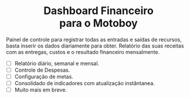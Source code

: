 <h1 align="center">Dashboard Financeiro <br>para o Motoboy</h1>

Painel de controle para registrar todas as entradas e saídas de recursos, basta inserir os dados diariamente para obter.
Relatório das suas receitas com as entregas, custos e o resultado financeiro mensalmente.

- [ ] Relatório diário, semanal e mensal.
- [ ] Controle de Despesas.
- [ ] Configuração de metas.
- [ ] Consolidado de indicadores com atualização instântanea.
- [ ] Muito mais em breve.
